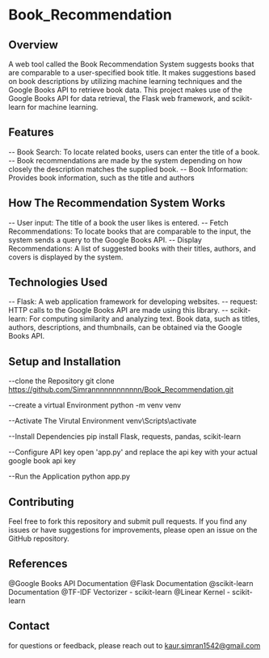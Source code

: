 # Book_Recommendation
## Overview 
A web tool called the Book Recommendation System suggests books that are comparable to a user-specified book title. It makes suggestions based on book descriptions by utilizing machine learning techniques and the Google Books API to retrieve book data. This project makes use of the Google Books API for data retrieval, the Flask web framework, and scikit-learn for machine learning.
 
## Features 
-- Book Search: To locate related books, users can enter the title of a book.
-- Book recommendations are made by the system depending on how closely the description matches the supplied book.
-- Book Information: Provides book information, such as the title and authors

## How The Recommendation System Works
-- User input: The title of a book the user likes is entered.
-- Fetch Recommendations: To locate books that are comparable to the input, the system sends a query to the Google Books API.
-- Display Recommendations: A list of suggested books with their titles, authors, and covers is displayed by the system.

## Technologies Used
-- Flask: A web application framework for developing websites.
-- request: HTTP calls to the Google Books API are made using this library.
-- scikit-learn: For computing similarity and analyzing text. Book data, 
such as titles, authors, descriptions, and thumbnails, can be obtained via the Google Books API.

## Setup and Installation 
--clone the Repository 
git clone https://github.com/Simrannnnnnnnnnnn/Book_Recommendation.git

--create a virtual Environment 
python -m venv venv

--Activate The Virutal Environment 
venv\Scripts\activate

--Install Dependencies 
pip install Flask, requests, pandas, scikit-learn

--Configure API key
open 'app.py' and replace the api key with your actual google book api key 

--Run the Application 
python app.py

## Contributing 
Feel free to fork this repository and submit pull requests. If you find any issues or have suggestions for improvements, please open an issue on the GitHub repository.

## References 
@Google Books API Documentation
@Flask Documentation
@scikit-learn Documentation
@TF-IDF Vectorizer - scikit-learn
@Linear Kernel - scikit-learn

## Contact 
for questions or feedback, please reach out to kaur.simran1542@gmail.com
